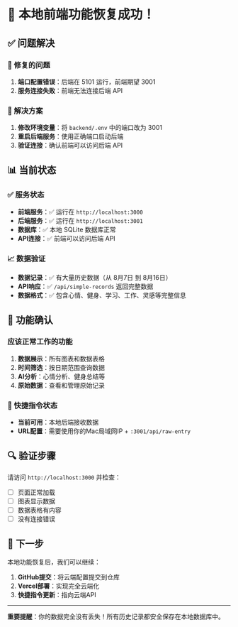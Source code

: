 # 🎉 本地前端功能恢复成功！

## ✅ 问题解决

### 🔧 修复的问题
1. **端口配置错误**：后端在 5101 运行，前端期望 3001
2. **服务连接失败**：前端无法连接后端 API

### 🚀 解决方案
1. **修改环境变量**：将 `backend/.env` 中的端口改为 3001
2. **重启后端服务**：使用正确端口启动后端
3. **验证连接**：确认前端可以访问后端 API

## 📊 当前状态

### ✅ 服务状态
- **前端服务**：✅ 运行在 `http://localhost:3000`
- **后端服务**：✅ 运行在 `http://localhost:3001`
- **数据库**：✅ 本地 SQLite 数据库正常
- **API连接**：✅ 前端可以访问后端 API

### 📈 数据验证
- **数据记录**：✅ 有大量历史数据（从 8月7日 到 8月16日）
- **API响应**：✅ `/api/simple-records` 返回完整数据
- **数据格式**：✅ 包含心情、健身、学习、工作、灵感等完整信息

## 🎯 功能确认

### 应该正常工作的功能
1. **数据展示**：所有图表和数据表格
2. **时间筛选**：按日期范围查询数据
3. **AI分析**：心情分析、健身总结等
4. **原始数据**：查看和管理原始记录

### 📱 快捷指令状态
- **当前可用**：本地后端接收数据
- **URL配置**：需要使用你的Mac局域网IP + `:3001/api/raw-entry`

## 🔍 验证步骤

请访问 `http://localhost:3000` 并检查：
- [ ] 页面正常加载
- [ ] 图表显示数据
- [ ] 数据表格有内容
- [ ] 没有连接错误

## 🚀 下一步

本地功能恢复后，我们可以继续：
1. **GitHub提交**：将云端配置提交到仓库
2. **Vercel部署**：实现完全云端化
3. **快捷指令更新**：指向云端API

---

**重要提醒**：你的数据完全没有丢失！所有历史记录都安全保存在本地数据库中。
